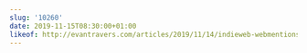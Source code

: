 ```yaml
---
slug: '10260'
date: 2019-11-15T08:30:00+01:00
likeof: http://evantravers.com/articles/2019/11/14/indieweb-webmentions-on-middleman-or-jekyll/
---
```

